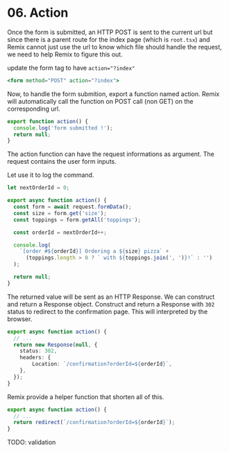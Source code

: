 # 06. Action

Once the form is submitted, an HTTP POST is sent to the current url but since there is a parent route
for the index page (which is `root.tsx`) and Remix cannot just use the url to know which file should
handle the request, we need to help Remix to figure this out.

update the form tag to have `action="?index"`

```jsx
<form method="POST" action="?index">
```

Now, to handle the form submition, export a function named action. Remix will automatically call the function on
POST call (non GET) on the corresponding url.

```typescript
export function action() {
  console.log('form submitted !');
  return null;
}
```

The action function can have the request informations as argument. The request contains the user form inputs.

Let use it to log the command.

```typescript
let nextOrderId = 0;

export async function action() {
  const form = await request.formData();
  const size = form.get('size');
  const toppings = form.getAll('toppings');

  const orderId = nextOrderId++;

  console.log(
    `[order #${orderId}] Ordering a ${size} pizza` +
      (toppings.length > 0 ? ` with ${toppings.join(', ')}!` : '')
  );

  return null;
}
```

The returned value will be sent as an HTTP Response. We can construct and return a Response object.
Construct and return a Response with `302` status to redirect to the confirmation page. This will interpreted
by the browser.

```typescript
export async function action() {
  // ...
  return new Response(null, {
    status: 302,
    headers: {
        Location: `/confirmation?orderId=${orderId}`,
    },
  });
}
```

Remix provide a helper function that shorten all of this.

```typescript
export async function action() {
  // ...
  return redirect(`/confirmation?orderId=${orderId}`);
}
```

TODO: validation
